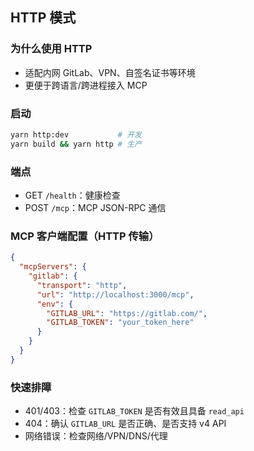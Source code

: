 ## HTTP 模式

### 为什么使用 HTTP
- 适配内网 GitLab、VPN、自签名证书等环境
- 更便于跨语言/跨进程接入 MCP

### 启动
```bash
yarn http:dev           # 开发
yarn build && yarn http # 生产
```

### 端点
- GET `/health`：健康检查
- POST `/mcp`：MCP JSON-RPC 通信

### MCP 客户端配置（HTTP 传输）
```json
{
  "mcpServers": {
    "gitlab": {
      "transport": "http",
      "url": "http://localhost:3000/mcp",
      "env": {
        "GITLAB_URL": "https://gitlab.com/",
        "GITLAB_TOKEN": "your_token_here"
      }
    }
  }
}
```

### 快速排障
- 401/403：检查 `GITLAB_TOKEN` 是否有效且具备 `read_api`
- 404：确认 `GITLAB_URL` 是否正确、是否支持 v4 API
- 网络错误：检查网络/VPN/DNS/代理


